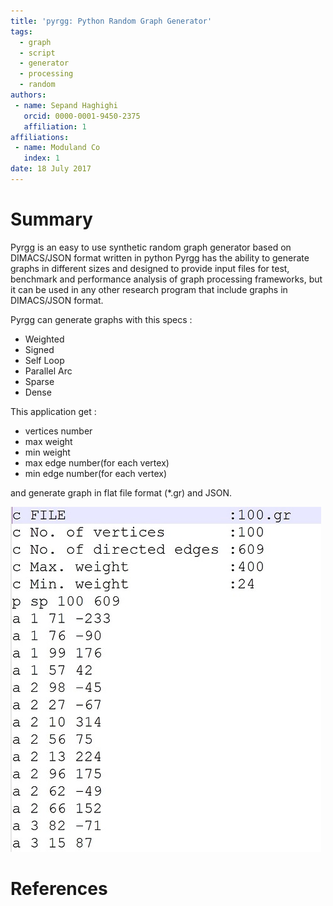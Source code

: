 ```yaml
---
title: 'pyrgg: Python Random Graph Generator'
tags:
  - graph
  - script
  - generator
  - processing
  - random
authors:
 - name: Sepand Haghighi
   orcid: 0000-0001-9450-2375
   affiliation: 1
affiliations:
 - name: Moduland Co
   index: 1
date: 18 July 2017
---
```

						

# Summary
Pyrgg is an easy to use synthetic random graph generator based on DIMACS/JSON format written in python
Pyrgg has the ability to generate graphs in different sizes and designed to provide input files for 
test, benchmark and performance analysis of graph processing frameworks, but it can be used in any other research program that include graphs in DIMACS/JSON format.

Pyrgg can generate graphs with this specs :

- Weighted
- Signed
- Self Loop
- Parallel Arc
- Sparse
- Dense  

This application get :
					
- vertices number
- max weight
- min weight
- max edge number(for each vertex)
- min edge number(for each vertex)

and generate graph in flat file format (*.gr) and JSON.

![outputformat](outputformat.jpg)

# References
